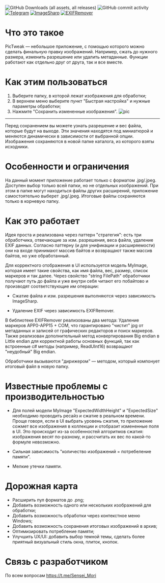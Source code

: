 ![GitHub Downloads (all assets, all releases)](https://img.shields.io/github/downloads/SenseiMori/PicTweak/total)
![GitHub commit activity](https://img.shields.io/github/commit-activity/y/SenseiMori/PicTweak)
[![Telegram](https://img.shields.io/badge/Telegram-Sensei__Mori-2CA5E0?style=flat&logo=telegram)](https://t.me/Sensei_Mori)
[![ImageSharp](https://img.shields.io/badge/ImageSharp-GitHub-a4a61d?style=flat&logo=github)](https://github.com/SixLabors/ImageSharp)
[![EXIFRemover](https://img.shields.io/badge/EXIFRemover-GitHub-97CA00?style=flat&logo=github)](https://github.com/SenseiMori/EXIFRemover)

# Что это такое
PicTweak — небольшое приложение, с помощью которого можно сделать финальную правку изображений. Например, сжать до нужного размера, изменить разрешение или удалить метаданные. Функции работают как отдельно друг от друга, так и все вместе.

# Как этим пользоваться
1. Выберите папку, в которой лежат изображения для обработки;
2. В верхнем меню выберите пункт "Быстрая настройка" и нужные параметры обработки;
3. Нажмите "Сохранить измененные изображения".
![pic](https://github.com/user-attachments/assets/bbb902f7-51f0-4a7b-9850-da880086ff74)
___
Перед сохранением вы можете узнать разрешение и вес файла, которые будут на выходе. Эти значения находятся под миниатюрой и меняются динамически в зависимости от выбранной опции.
Изображения сохраняются в новой папке каталога, из которого взяты исходники.

# Особенности и ограничения
На данный момент приложение работает только с форматом .jpg/.jpeg. Доступен выбор только всей папки, но не отдельных изображений. При этом в папке могут находиться файлы других расширений, приложение самостоятельно выберет .jpg/.jpeg. Итоговые файлы сохраняются только в корневую папку.

# Как это работает

Идея проста и реализована через паттерн "стратегия": есть три обработчика, отвечающие за изм. разрешения, веса файла, удаление EXIF данных. Согласно паттерну (и для унификации и расширяемости) они на входе принимают массив байтов и возвращают также массив байтов, но уже обработанный.

Для корректного отображения в UI используется модель MyImage, которая имеет такие свойства, как имя файла, вес, размер, список маркеров и так далее. Через свойство "string FilePath" обработчики получают путь до файла и уже внутри себя читают его побайтово и производят соответствующие им операции: 

- Сжатие файла и изм. разрешения выполняются через зависимость ImageSharp.

- Удаление EXIF через зависимость EXIFRemover.

В библиотеке EXIFRemover реализованы два метода: Удаление маркеров APP0-APP15 + COM, что гарантировано "чистит" jpg от метаданных и записей от графических редакторов и поиск маркеров. Также реализован дополнительный метод конвертирования Big endian в Little endian для корректной работы основных функций, так как встроенные c# методы (например, ReadUInt16) возвращают "неудобный" Big endian.


Обработчики вызываются "дирижером" — методом, который компонует итоговый файл в новую папку.

# Известные проблемы с производительностью

- Для полей модели MyImage "ExpectedWidthHeight" и "ExpectedSize" необходимо проводить ресайз и сжатие в реальном времени. Проще говоря, если в UI выбрать уровень сжатия, то приложение сожмет все изображения в коллекции и отобразит измененные поля в UI. Это происходит из-за особенностей алгоритмов сжатия: изображения весят по-разному, и рассчитать их вес по какой-то формуле невозможно. 

- Сильная зависимость "количество изображений = потребеление памяти".

- Мелкие утечки памяти.

# Дорожная карта
- Расширить пул форматов до .png;
- Добавить возможность одного или нескольких изображений для обработки;
- Добавить возможность обработки через контекстное меню Windows;
- Добавить возможность сохранения итоговых изображений в архив;
- Оптимизировать потребление памяти;
- Улучшить UX/UI: добавить выбор темной темы, сделать более приятный визуальный стиль окна, плиток, кнопок.

# Связь с разработчиком
По всем вопросам https://t.me/Sensei_Mori
